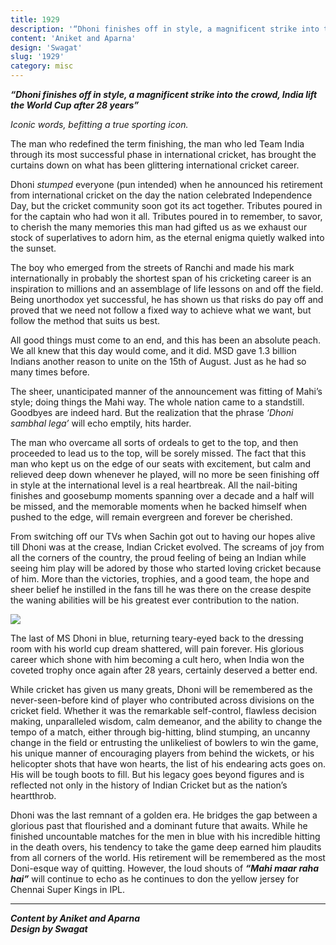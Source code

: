 ```yaml
---
title: 1929
description: '“Dhoni finishes off in style, a magnificent strike into the crowd, India lift the World Cup after...'
content: 'Aniket and Aparna'
design: 'Swagat'
slug: '1929'
category: misc
---
```


**_“Dhoni finishes off in style, a magnificent strike into the crowd, India lift the World Cup after 28 years”_**

_Iconic words, befitting a true sporting icon._

The man who redefined the term finishing, the man who led Team India through its most successful phase in international cricket, has brought the curtains down on what has been glittering international cricket career.

Dhoni _stumped_ everyone (pun intended) when he announced his retirement from international cricket on the day the nation celebrated Independence Day, but the cricket community soon got its act together. Tributes poured in for the captain who had won it all. Tributes poured in to remember, to savor, to cherish the many memories this man had gifted us as we exhaust our stock of superlatives to adorn him, as the eternal enigma quietly walked into the sunset.

The boy who emerged from the streets of Ranchi and made his mark internationally in probably the shortest span of his cricketing career is an inspiration to millions and an assemblage of life lessons on and off the field. Being unorthodox yet successful, he has shown us that risks do pay off and proved that we need not follow a fixed way to achieve what we want, but follow the method that suits us best.

All good things must come to an end, and this has been an absolute peach. We all knew that this day would come, and it did. MSD gave 1.3 billion Indians another reason to unite on the 15th of August. Just as he had so many times before.

The sheer, unanticipated manner of the announcement was fitting of Mahi’s style; doing things the Mahi way. The whole nation came to a standstill. Goodbyes are indeed hard. But the realization that the phrase _‘Dhoni sambhal lega’_ will echo emptily, hits harder.

The man who overcame all sorts of ordeals to get to the top, and then proceeded to lead us to the top, will be sorely missed. The fact that this man who kept us on the edge of our seats with excitement, but calm and relieved deep down whenever he played, will no more be seen finishing off in style at the international level is a real heartbreak. All the nail-biting finishes and goosebump moments spanning over a decade and a half will be missed, and the memorable moments when he backed himself when pushed to the edge, will remain evergreen and forever be cherished.

From switching off our TVs when Sachin got out to having our hopes alive till Dhoni was at the crease, Indian Cricket evolved. The screams of joy from all the corners of the country, the proud feeling of being an Indian while seeing him play will be adored by those who started loving cricket because of him. More than the victories, trophies, and a good team, the hope and sheer belief he instilled in the fans till he was there on the crease despite the waning abilities will be his greatest ever contribution to the nation.

![](https://i.imgur.com/U6Pqbt1.png)

The last of MS Dhoni in blue, returning teary-eyed back to the dressing room with his world cup dream shattered, will pain forever. His glorious career which shone with him becoming a cult hero, when India won the coveted trophy once again after 28 years, certainly deserved a better end.

While cricket has given us many greats, Dhoni will be remembered as the never-seen-before kind of player who contributed across divisions on the cricket field. Whether it was the remarkable self-control, flawless decision making, unparalleled wisdom, calm demeanor, and the ability to change the tempo of a match, either through big-hitting, blind stumping, an uncanny change in the field or entrusting the unlikeliest of bowlers to win the game, his unique manner of encouraging players from behind the wickets, or his helicopter shots that have won hearts, the list of his endearing acts goes on. His will be tough boots to fill. But his legacy goes beyond figures and is reflected not only in the history of Indian Cricket but as the nation’s heartthrob.

Dhoni was the last remnant of a golden era. He bridges the gap between a glorious past that flourished and a dominant future that awaits. While he finished uncountable matches for the men in blue with his incredible hitting in the death overs, his tendency to take the game deep earned him plaudits from all corners of the world. His retirement will be remembered as the most Doni-esque way of quitting. However, the loud shouts of **_“Mahi maar raha hai”_** will continue to echo as he continues to don the yellow jersey for Chennai Super Kings in IPL.

---

**_Content by Aniket and Aparna_** <br>
**_Design by Swagat_**
